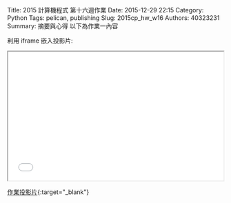 Title: 2015 計算機程式 第十六週作業
Date: 2015-12-29 22:15
Category: Python
Tags: pelican, publishing
Slug: 2015cp_hw_w16
Authors: 40323231
Summary: 摘要與心得
以下為作業一內容

利用 iframe 嵌入投影片:

<iframe src="simplest12.html" width="500" height="300"></iframe>

[作業投影片](simplest12.html){:target="_blank"}

